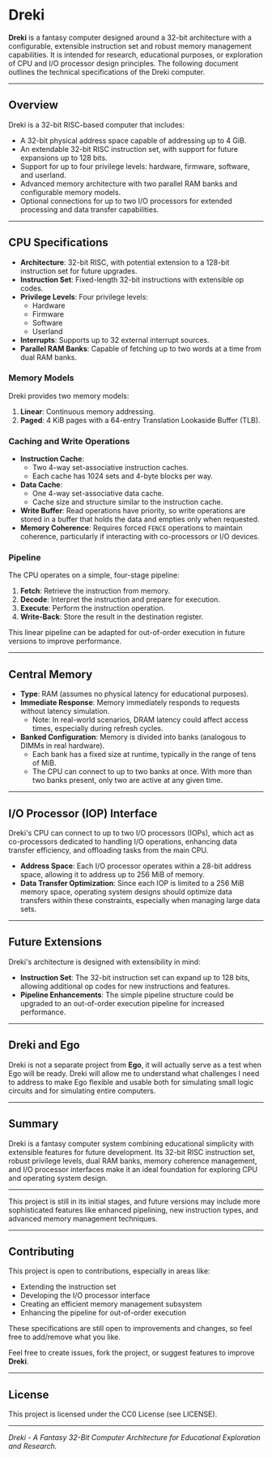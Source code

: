 # Dreki

**Dreki** is a fantasy computer designed around a 32-bit architecture with a configurable, extensible instruction set and robust memory management capabilities. It is intended for research, educational purposes, or exploration of CPU and I/O processor design principles. The following document outlines the technical specifications of the Dreki computer.

---

## Overview

Dreki is a 32-bit RISC-based computer that includes:
- A 32-bit physical address space capable of addressing up to 4 GiB.
- An extendable 32-bit RISC instruction set, with support for future expansions up to 128 bits.
- Support for up to four privilege levels: hardware, firmware, software, and userland.
- Advanced memory architecture with two parallel RAM banks and configurable memory models.
- Optional connections for up to two I/O processors for extended processing and data transfer capabilities.

---

## CPU Specifications

- **Architecture**: 32-bit RISC, with potential extension to a 128-bit instruction set for future upgrades.
- **Instruction Set**: Fixed-length 32-bit instructions with extensible op codes.
- **Privilege Levels**: Four privilege levels:
  - Hardware
  - Firmware
  - Software
  - Userland
- **Interrupts**: Supports up to 32 external interrupt sources.
- **Parallel RAM Banks**: Capable of fetching up to two words at a time from dual RAM banks.
  
### Memory Models
Dreki provides two memory models:
1. **Linear**: Continuous memory addressing.
2. **Paged**: 4 KiB pages with a 64-entry Translation Lookaside Buffer (TLB).

### Caching and Write Operations
- **Instruction Cache**:
  - Two 4-way set-associative instruction caches.
  - Each cache has 1024 sets and 4-byte blocks per way.
- **Data Cache**:
  - One 4-way set-associative data cache.
  - Cache size and structure similar to the instruction cache.
- **Write Buffer**: Read operations have priority, so write operations are stored in a buffer that holds the data and empties only when requested.
- **Memory Coherence**: Requires forced `FENCE` operations to maintain coherence, particularly if interacting with co-processors or I/O devices.

### Pipeline
The CPU operates on a simple, four-stage pipeline:
1. **Fetch**: Retrieve the instruction from memory.
2. **Decode**: Interpret the instruction and prepare for execution.
3. **Execute**: Perform the instruction operation.
4. **Write-Back**: Store the result in the destination register.

This linear pipeline can be adapted for out-of-order execution in future versions to improve performance.

---

## Central Memory

- **Type**: RAM (assumes no physical latency for educational purposes).
- **Immediate Response**: Memory immediately responds to requests without latency simulation.
  - Note: In real-world scenarios, DRAM latency could affect access times, especially during refresh cycles.
- **Banked Configuration**: Memory is divided into banks (analogous to DIMMs in real hardware).
  - Each bank has a fixed size at runtime, typically in the range of tens of MiB.
  - The CPU can connect to up to two banks at once. With more than two banks present, only two are active at any given time.

---

## I/O Processor (IOP) Interface

Dreki's CPU can connect to up to two I/O processors (IOPs), which act as co-processors dedicated to handling I/O operations, enhancing data transfer efficiency, and offloading tasks from the main CPU.

- **Address Space**: Each I/O processor operates within a 28-bit address space, allowing it to address up to 256 MiB of memory.
- **Data Transfer Optimization**: Since each IOP is limited to a 256 MiB memory space, operating system designs should optimize data transfers within these constraints, especially when managing large data sets.

---

## Future Extensions

Dreki's architecture is designed with extensibility in mind:
- **Instruction Set**: The 32-bit instruction set can expand up to 128 bits, allowing additional op codes for new instructions and features.
- **Pipeline Enhancements**: The simple pipeline structure could be upgraded to an out-of-order execution pipeline for increased performance.

---

## Dreki and Ego

Dreki is not a separate project from **Ego**, it will actually serve as a test when Ego will be ready. Dreki will allow me to understand what challenges I need to address to make Ego flexible and usable both for simulating small logic circuits and for simulating entire computers.

---

## Summary

Dreki is a fantasy computer system combining educational simplicity with extensible features for future development. Its 32-bit RISC instruction set, robust privilege levels, dual RAM banks, memory coherence management, and I/O processor interfaces make it an ideal foundation for exploring CPU and operating system design.

--- 

This project is still in its initial stages, and future versions may include more sophisticated features like enhanced pipelining, new instruction types, and advanced memory management techniques.

---

## Contributing

This project is open to contributions, especially in areas like:
- Extending the instruction set
- Developing the I/O processor interface
- Creating an efficient memory management subsystem
- Enhancing the pipeline for out-of-order execution

These specifications are still open to improvements and changes, so feel free to add/remove what you like.

Feel free to create issues, fork the project, or suggest features to improve **Dreki**.

--- 

## License

This project is licensed under the CC0 License (see LICENSE).

---

*Dreki - A Fantasy 32-Bit Computer Architecture for Educational Exploration and Research.*